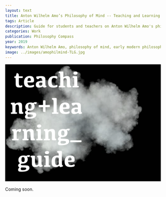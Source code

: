 ```yaml
---
layout: text
title: Anton Wilhelm Amo’s Philosophy of Mind -- Teaching and Learning Guide
tags: Article
description: Guide for students and teachers on Anton Wilhelm Amo's philosophy of mind.
categories: Work
publication: Philosophy Compass
year: 2019
keywords: Anton Wilhelm Amo, philosophy of mind, early modern philosophy, mind-body problem, perception, mental representation, attention
image: ../images/amophilmind-TLG.jpg
---
```


![Smoke with text teaching and learning guide](../images/amophilmind-TLG.jpg)

Coming soon.